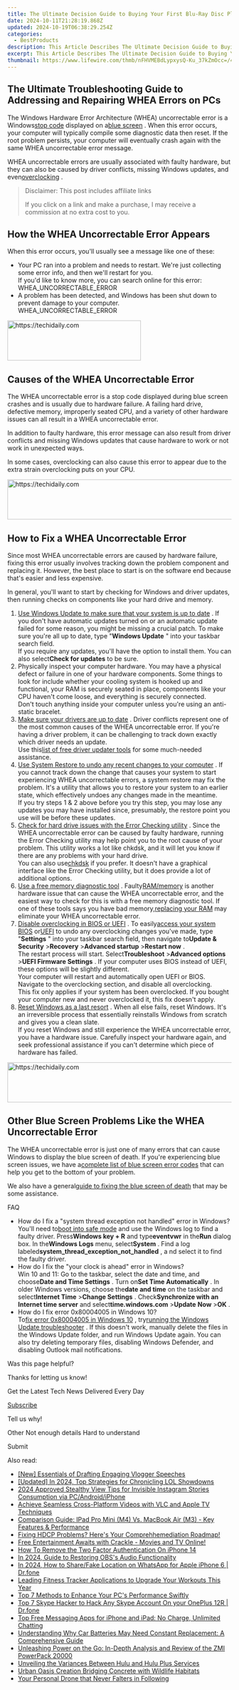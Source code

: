 ```yaml
---
title: The Ultimate Decision Guide to Buying Your First Blu-Ray Disc Player
date: 2024-10-11T21:28:19.868Z
updated: 2024-10-19T06:38:29.254Z
categories:
  - BestProducts
description: This Article Describes The Ultimate Decision Guide to Buying Your First Blu-Ray Disc Player
excerpt: This Article Describes The Ultimate Decision Guide to Buying Your First Blu-Ray Disc Player
thumbnail: https://www.lifewire.com/thmb/nFHVMEBdLypxysQ-Ku_37kZmOcc=/400x300/filters:no_upscale():max_bytes(150000):strip_icc():format(webp)/blu-ray-disc-player-information-1846364-ccbae6fd80244359a2a5fada4cd53e40.png
---
```


## The Ultimate Troubleshooting Guide to Addressing and Repairing WHEA Errors on PCs
 The Windows Hardware Error Architecture (WHEA) uncorrectable error is a Windows[stop code](https://www.lifewire.com/what-is-a-stop-code-2625685) displayed on a[blue screen](https://www.lifewire.com/blue-screen-of-death-bsod-2625816) . When this error occurs, your computer will typically compile some diagnostic data then reset. If the root problem persists, your computer will eventually crash again with the same WHEA uncorrectable error message.

 WHEA uncorrectable errors are usually associated with faulty hardware, but they can also be caused by driver conflicts, missing Windows updates, and even[overclocking](https://www.lifewire.com/what-is-overclocking-a-computer-4092341) .

>  Disclaimer: This post includes affiliate links
>
>  If you click on a link and make a purchase, I may receive a commission at no extra cost to you.
>

## How the WHEA Uncorrectable Error Appears

 When this error occurs, you'll usually see a message like one of these:

* Your PC ran into a problem and needs to restart. We're just collecting some error info, and then we'll restart for you.  
 If you'd like to know more, you can search online for this error: WHEA\_UNCORRECTABLE\_ERROR
* A problem has been detected, and Windows has been shut down to prevent damage to your computer.  
 WHEA\_UNCORRECTABLE\_ERROR

<!-- affiliate ads begin -->
<a href="https://aligracehair.sjv.io/c/5597632/2135369/19272" target="_top" id="2135369">
  <img src="//a.impactradius-go.com/display-ad/19272-2135369" border="0" alt="https://techidaily.com" width="300" height="90"/>
</a>
<img height="0" width="0" src="https://aligracehair.sjv.io/i/5597632/2135369/19272" style="position:absolute;visibility:hidden;" border="0" />
<!-- affiliate ads end -->

## Causes of the WHEA Uncorrectable Error

 The WHEA uncorrectable error is a stop code displayed during blue screen crashes and is usually due to hardware failure. A failing hard drive, defective memory, improperly seated CPU, and a variety of other hardware issues can all result in a WHEA uncorrectable error.

 In addition to faulty hardware, this error message can also result from driver conflicts and missing Windows updates that cause hardware to work or not work in unexpected ways.

 In some cases, overclocking can also cause this error to appear due to the extra strain overclocking puts on your CPU.

<!-- affiliate ads begin -->
<a href="https://appsumo.8odi.net/c/5597632/2151856/7443" target="_top" id="2151856">
  <img src="//a.impactradius-go.com/display-ad/7443-2151856" border="0" alt="https://techidaily.com" width="728" height="90"/>
</a>
<img height="0" width="0" src="https://appsumo.8odi.net/i/5597632/2151856/7443" style="position:absolute;visibility:hidden;" border="0" />
<!-- affiliate ads end -->

## How to Fix a WHEA Uncorrectable Error

 Since most WHEA uncorrectable errors are caused by hardware failure, fixing this error usually involves tracking down the problem component and replacing it. However, the best place to start is on the software end because that's easier and less expensive.

 In general, you'll want to start by checking for Windows and driver updates, then running checks on components like your hard drive and memory.

1. [Use Windows Update to make sure that your system is up to date](https://www.lifewire.com/how-to-check-for-install-windows-updates-2624596) . If you don't have automatic updates turned on or an automatic update failed for some reason, you might be missing a crucial patch. To make sure you're all up to date, type "**Windows Update** " into your taskbar search field.  
 If you require any updates, you'll have the option to install them. You can also select**Check for updates** to be sure.
2. Physically inspect your computer hardware. You may have a physical defect or failure in one of your hardware components. Some things to look for include whether your cooling system is hooked up and functional, your RAM is securely seated in place, components like your CPU haven't come loose, and everything is securely connected.  
 Don't touch anything inside your computer unless you're using an anti-static bracelet.
3. [Make sure your drivers are up to date](https://www.lifewire.com/how-to-update-drivers-in-windows-2619214) . Driver conflicts represent one of the most common causes of the WHEA uncorrectable error. If you're having a driver problem, it can be challenging to track down exactly which driver needs an update.  
 Use this[list of free driver updater tools](https://www.lifewire.com/free-driver-updater-tools-2619206) for some much-needed assistance.
4. [Use System Restore to undo any recent changes to your computer](https://www.lifewire.com/how-to-use-system-restore-in-windows-2626131) . If you cannot track down the change that causes your system to start experiencing WHEA uncorrectable errors, a system restore may fix the problem. It's a utility that allows you to restore your system to an earlier state, which effectively undoes any changes made in the meantime.  
 If you try steps 1 & 2 above before you try this step, you may lose any updates you may have installed since, presumably, the restore point you use will be before these updates.
5. [Check for hard drive issues with the Error Checking utility](https://www.lifewire.com/how-to-scan-a-hard-drive-using-error-checking-2624497) . Since the WHEA uncorrectable error can be caused by faulty hardware, running the Error Checking utility may help point you to the root cause of your problem. This utility works a lot like chkdsk, and it will let you know if there are any problems with your hard drive.  
 You can also use[chkdsk](https://www.lifewire.com/chkdsk-command-2625838) if you prefer. It doesn't have a graphical interface like the Error Checking utility, but it does provide a lot of additional options.
6. [Use a free memory diagnostic tool](https://www.lifewire.com/free-memory-test-programs-2626178) . Faulty[RAM/memory](https://www.lifewire.com/what-is-random-access-memory-ram-2618159) is another hardware issue that can cause the WHEA uncorrectable error, and the easiest way to check for this is with a free memory diagnostic tool. If one of these tools says you have bad memory,[replacing your RAM](https://www.lifewire.com/how-to-replace-the-memory-ram-in-a-computer-2626201) may eliminate your WHEA uncorrectable error.
7. [Disable overclocking in BIOS or UEFI](https://www.lifewire.com/bios-settings-831400) . To easily[access your system BIOS](https://www.lifewire.com/how-to-enter-bios-2624481) or[UEFI](https://www.lifewire.com/unified-extensible-firmware-interface-833069) to undo any overclocking changes you've made, type "**Settings** " into your taskbar search field, then navigate to**Update & Security** \>**Recovery** \>**Advanced startup** \>**Restart now** .  
 The restart process will start. Select**Troubleshoot** \>**Advanced options** \>**UEFI Firmware Settings** . If your computer uses BIOS instead of UEFI, these options will be slightly different.  
 Your computer will restart and automatically open UEFI or BIOS. Navigate to the overclocking section, and disable all overclocking.  
 This fix only applies if your system has been overclocked. If you bought your computer new and never overclocked it, this fix doesn't apply.
8. [Reset Windows as a last resort](https://www.lifewire.com/reset-this-pc-complete-walkthrough-2624538) . When all else fails, reset Windows. It's an irreversible process that essentially reinstalls Windows from scratch and gives you a clean slate.  
 If you reset Windows and still experience the WHEA uncorrectable error, you have a hardware issue. Carefully inspect your hardware again, and seek professional assistance if you can't determine which piece of hardware has failed.

<!-- affiliate ads begin -->
<a href="https://aligracehair.sjv.io/c/5597632/1997680/19272" target="_top" id="1997680">
  <img src="//a.impactradius-go.com/display-ad/19272-1997680" border="0" alt="https://techidaily.com" width="728" height="90"/>
</a>
<img height="0" width="0" src="https://aligracehair.sjv.io/i/5597632/1997680/19272" style="position:absolute;visibility:hidden;" border="0" />
<!-- affiliate ads end -->

## Other Blue Screen Problems Like the WHEA Uncorrectable Error

 The WHEA uncorrectable error is just one of many errors that can cause Windows to display the blue screen of death. If you're experiencing blue screen issues, we have a[complete list of blue screen error codes](https://www.lifewire.com/blue-screen-error-codes-4065576) that can help you get to the bottom of your problem.

 We also have a general[guide to fixing the blue screen of death](https://www.lifewire.com/how-to-fix-a-blue-screen-of-death-2624518) that may be some assistance.

 FAQ

* How do I fix a "system thread exception not handled" error in Windows?  
 You'll need to[boot into safe mode](https://www.lifewire.com/how-do-i-start-windows-in-safe-mode-2624480) and use the Windows log to find a faulty driver. Press**Windows key + R** and type**eventvwr** in the**Run** dialog box. In the**Windows Logs** menu, select**System** . Find a log labeled**system\_thread\_exception\_not\_handled** , a nd select it to find the faulty driver.
* How do I fix the "your clock is ahead" error in Windows?  
 Win 10 and 11: Go to the taskbar, select the date and time, and choose**Date and Time Settings** . Turn on**Set Time Automatically** . In older Windows versions, choose the**date and time** on the taskbar and select**Internet Time** \>**Change Settings** . Check**Synchronize with an Internet time server** and select**time.windows.com** \>**Update** **Now** \>**OK** .
* How do I fix error 0x80004005 in Windows 10?  
 To[fix error 0x80004005 in Windows 10](https://www.lifewire.com/how-to-fix-error-code-0x80004005-4689559) , try[running the Windows Update troubleshooter](https://support.microsoft.com/help/4027322/windows-update-troubleshooter) . If this doesn't work, manually delete the files in the Windows Update folder, and run Windows Update again. You can also try deleting temporary files, disabling Windows Defender, and disabling Outlook mail notifications.

Was this page helpful?

Thanks for letting us know!

 Get the Latest Tech News Delivered Every Day

[Subscribe](https://www.lifewire.com/#)

Tell us why!

 Other  Not enough details  Hard to understand

 Submit

<ins class="adsbygoogle"
     style="display:block"
     data-ad-format="autorelaxed"
     data-ad-client="ca-pub-7571918770474297"
     data-ad-slot="1223367746"></ins>

<ins class="adsbygoogle"
     style="display:block"
     data-ad-client="ca-pub-7571918770474297"
     data-ad-slot="8358498916"
     data-ad-format="auto"
     data-full-width-responsive="true"></ins>

<span class="atpl-alsoreadstyle">Also read:</span>
<div><ul>
<li><a href="https://fox-helps.techidaily.com/new-essentials-of-drafting-engaging-vlogger-speeches/"><u>[New] Essentials of Drafting Engaging Vlogger Speeches</u></a></li>
<li><a href="https://video-capture.techidaily.com/updated-in-2024-top-strategies-for-chronicling-lol-showdowns/"><u>[Updated] In 2024, Top Strategies for Chronicling LOL Showdowns</u></a></li>
<li><a href="https://instagram-video-files.techidaily.com/2024-approved-stealthy-view-tips-for-invisible-instagram-stories-consumption-via-pcandroidiphone/"><u>2024 Approved Stealthy View Tips for Invisible Instagram Stories Consumption via PC/Android/iPhone</u></a></li>
<li><a href="https://techno-recovery.techidaily.com/achieve-seamless-cross-platform-videos-with-vlc-and-apple-tv-techniques/"><u>Achieve Seamless Cross-Platform Videos with VLC and Apple TV Techniques</u></a></li>
<li><a href="https://techno-recovery.techidaily.com/comparison-guide-ipad-pro-mini-m4-vs-macbook-air-m3-key-features-and-performance/"><u>Comparison Guide: IPad Pro Mini (M4) Vs. MacBook Air (M3) - Key Features & Performance</u></a></li>
<li><a href="https://techno-recovery.techidaily.com/fixing-hdcp-problems-heres-your-comprehhemediation-roadmap/"><u>Fixing HDCP Problems? Here's Your Comprehhemediation Roadmap!</u></a></li>
<li><a href="https://techno-recovery.techidaily.com/free-entertainment-awaits-with-crackle-movies-and-tv-online/"><u>Free Entertainment Awaits with Crackle - Movies and TV Online!</u></a></li>
<li><a href="https://apple-account.techidaily.com/how-to-remove-the-two-factor-authentication-on-iphone-14-by-drfone-ios/"><u>How To Remove the Two Factor Authentication On iPhone 14</u></a></li>
<li><a href="https://screen-video-capture.techidaily.com/in-2024-guide-to-restoring-obss-audio-functionality/"><u>In 2024, Guide to Restoring OBS's Audio Functionality</u></a></li>
<li><a href="https://location-social.techidaily.com/in-2024-how-to-sharefake-location-on-whatsapp-for-apple-iphone-6-drfone-by-drfone-virtual-ios/"><u>In 2024, How to Share/Fake Location on WhatsApp for Apple iPhone 6 | Dr.fone</u></a></li>
<li><a href="https://techno-recovery.techidaily.com/leading-fitness-tracker-applications-to-upgrade-your-workouts-this-year/"><u>Leading Fitness Tracker Applications to Upgrade Your Workouts This Year</u></a></li>
<li><a href="https://techno-recovery.techidaily.com/top-7-methods-to-enhance-your-pcs-performance-swiftly/"><u>Top 7 Methods to Enhance Your PC's Performance Swiftly</u></a></li>
<li><a href="https://location-social.techidaily.com/top-7-skype-hacker-to-hack-any-skype-account-on-your-oneplus-12r-drfone-by-drfone-virtual-android/"><u>Top 7 Skype Hacker to Hack Any Skype Account On your OnePlus 12R | Dr.fone</u></a></li>
<li><a href="https://techno-recovery.techidaily.com/top-free-messaging-apps-for-iphone-and-ipad-no-charge-unlimited-chatting/"><u>Top Free Messaging Apps for iPhone and iPad: No Charge, Unlimited Chatting</u></a></li>
<li><a href="https://techno-recovery.techidaily.com/understanding-why-car-batteries-may-need-constant-replacement-a-comprehensive-guide/"><u>Understanding Why Car Batteries May Need Constant Replacement: A Comprehensive Guide</u></a></li>
<li><a href="https://buynow-marvelous.techidaily.com/unleashing-power-on-the-go-in-depth-analysis-and-review-of-the-zmi-powerpack-20000/"><u>Unleashing Power on the Go: In-Depth Analysis and Review of the ZMI PowerPack 20000</u></a></li>
<li><a href="https://techno-recovery.techidaily.com/unveiling-the-variances-between-hulu-and-hulu-plus-services/"><u>Unveiling the Variances Between Hulu and Hulu Plus Services</u></a></li>
<li><a href="https://youtube-videos.techidaily.com/urban-oasis-creation-bridging-concrete-with-wildlife-habitats/"><u>Urban Oasis Creation Bridging Concrete with Wildlife Habitats</u></a></li>
<li><a href="https://article-knowledge.techidaily.com/your-personal-drone-that-never-falters-in-following/"><u>Your Personal Drone that Never Falters in Following</u></a></li>
</ul></div>

